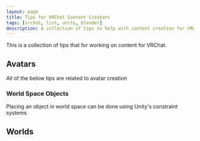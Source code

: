 ```yaml
---
layout: page
title: Tips for VRChat Content Creators
tags: [vrchat, list, unity, blender]
description: A collection of tips to help with content creation for VRChat
---
```


This is a collection of tips that for working on content for VRChat.

## Avatars
All of the below tips are related to avatar creation

### World Space Objects
Placing an object in world space can be done using Unity's constraint systems

## Worlds
